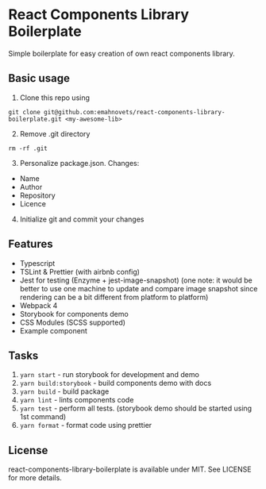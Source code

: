 # React Components Library Boilerplate

Simple boilerplate for easy creation of own react components library.

## Basic usage

1. Clone this repo using
```
git clone git@github.com:emahnovets/react-components-library-boilerplate.git <my-awesome-lib>
```
2. Remove .git directory
```
rm -rf .git
```
3. Personalize package.json. Changes:
* Name
* Author
* Repository
* Licence
4. Initialize git and commit your changes

## Features
* Typescript
* TSLint & Prettier (with airbnb config)
* Jest for testing (Enzyme + jest-image-snapshot) (one note: it would be better to use one machine to update and compare image snapshot since rendering can be a bit different from platform to platform)
* Webpack 4
* Storybook for components demo
* CSS Modules (SCSS supported)
* Example component

## Tasks
1. `yarn start` - run storybook for development and demo
2. `yarn build:storybook` - build components demo with docs
3. `yarn build` - build package
4. `yarn lint` - lints components code
5. `yarn test` - perform all tests. (storybook demo should be started using 1st command)
6. `yarn format` - format code using prettier

## License
react-components-library-boilerplate is available under MIT. See LICENSE for more details.
